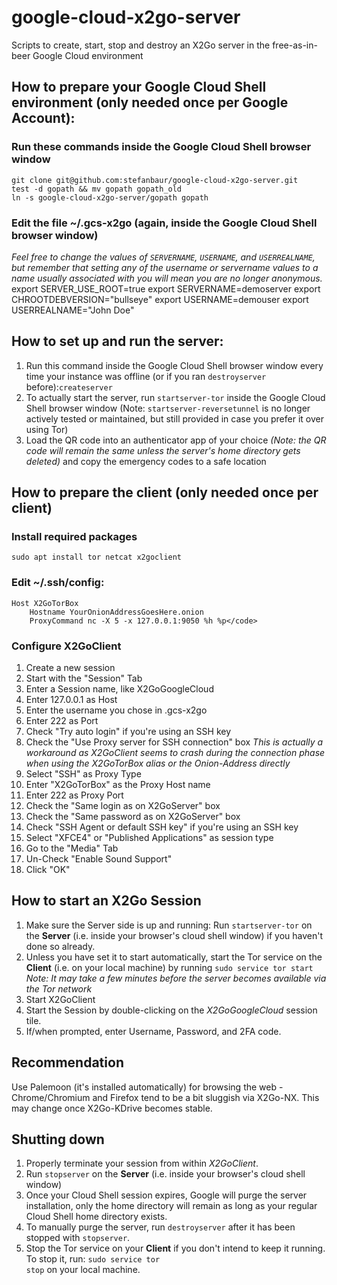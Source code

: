 # google-cloud-x2go-server
Scripts to create, start, stop and destroy an X2Go server in the free-as-in-beer Google Cloud environment
## How to prepare your Google Cloud Shell environment (only needed once per Google Account):
### Run these commands inside the Google Cloud Shell browser window
	git clone git@github.com:stefanbaur/google-cloud-x2go-server.git
	test -d gopath && mv gopath gopath_old
	ln -s google-cloud-x2go-server/gopath gopath
### Edit the file ~/.gcs-x2go (again, inside the Google Cloud Shell browser window)
*Feel free to change the values of <code>SERVERNAME</code>, <code>USERNAME</code>, and <code>USERREALNAME</code>, but remember that setting any of the username or servername values to a name usually associated with you will mean you are no longer anonymous.*
	export SERVER_USE_ROOT=true
	export SERVERNAME=demoserver
	export CHROOTDEBVERSION="bullseye"
	export USERNAME=demouser
	export USERREALNAME="John Doe"
## How to set up and run the server:
1. Run this command inside the Google Cloud Shell browser window every time your instance was offline (or if you ran <code>destroyserver</code> before):<code>createserver</code>
2. To actually start the server, run <code>startserver-tor</code> inside the Google Cloud Shell browser window
(Note: <code>startserver-reversetunnel</code> is no longer actively tested or maintained, but still provided in case you prefer it over using Tor)
4. Load the QR code into an authenticator app of your choice *(Note: the QR code will remain the same unless the server's home directory gets deleted)* and copy the emergency codes to a safe location
## How to prepare the client (only needed once per client)
### Install required packages
	sudo apt install tor netcat x2goclient
### Edit ~/.ssh/config:
	Host X2GoTorBox
		Hostname YourOnionAddressGoesHere.onion
		ProxyCommand nc -X 5 -x 127.0.0.1:9050 %h %p</code>
### Configure X2GoClient
1. Create a new session
2. Start with the "Session" Tab
3. Enter a Session name, like X2GoGoogleCloud
4. Enter 127.0.0.1 as Host
5. Enter the username you chose in .gcs-x2go
6. Enter 222 as Port
7. Check "Try auto login" if you're using an SSH key
8. Check the "Use Proxy server for SSH connection" box *This is actually a workaround as X2GoClient seems to crash during the connection phase when using the X2GoTorBox alias or the Onion-Address directly*
9. Select "SSH" as Proxy Type
10. Enter "X2GoTorBox" as the Proxy Host name
11. Enter 222 as Proxy Port
12. Check the "Same login as on X2GoServer" box
13. Check the "Same password as on X2GoServer" box 
14. Check "SSH Agent or default SSH key" if you're using an SSH key
15. Select "XFCE4" or "Published Applications" as session type
16. Go to the "Media" Tab
17. Un-Check "Enable Sound Support"
18. Click "OK"
## How to start an X2Go Session
1. Make sure the Server side is up and running: Run <code>startserver-tor</code> on the **Server** (i.e. inside your browser's cloud shell window) if you haven't done so already.
2. Unless you have set it to start automatically, start the Tor service on the **Client** (i.e. on your local machine) by running <code>sudo service tor start</code> *Note: It may take a few minutes before the server becomes available via the Tor network*
3. Start X2GoClient
4. Start the Session by double-clicking on the *X2GoGoogleCloud* session tile.
5. If/when prompted, enter Username, Password, and 2FA code.
## Recommendation
Use Palemoon (it's installed automatically) for browsing the web - Chrome/Chromium and Firefox tend to be a bit sluggish via X2Go-NX. This may change once X2Go-KDrive becomes stable.
## Shutting down
1. Properly terminate your session from within *X2GoClient*.
2. Run <code>stopserver</code> on the **Server** (i.e. inside your browser's cloud shell window) 
3. Once your Cloud Shell session expires, Google will purge the server installation, only the home directory will remain as long as your regular Cloud Shell home directory exists.
4. To manually purge the server, run <code>destroyserver</code> after it has been stopped with <code>stopserver</code>.
5. Stop the Tor service on your **Client** if you don't intend to keep it running. To stop it, run: <code>sudo service tor stop</code> on your local machine.
